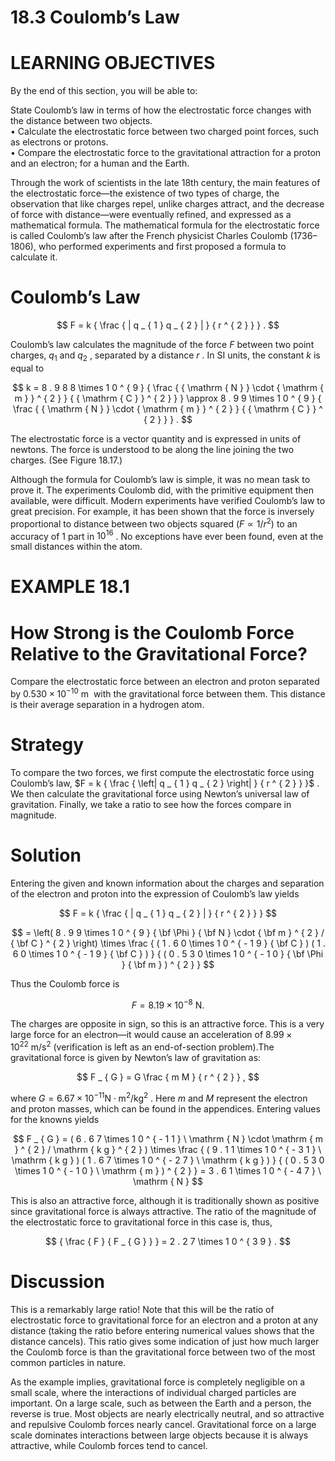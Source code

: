 # 18.3 Coulomb’s Law

# LEARNING OBJECTIVES

By the end of this section, you will be able to:

State Coulomb’s law in terms of how the electrostatic force changes with the distance between two objects.   
• Calculate the electrostatic force between two charged point forces, such as electrons or protons.   
• Compare the electrostatic force to the gravitational attraction for a proton and an electron; for a human and the Earth.

Through the work of scientists in the late 18th century, the main features of the electrostatic force—the existence of two types of charge, the observation that like charges repel, unlike charges attract, and the decrease of force with distance—were eventually refined, and expressed as a mathematical formula. The mathematical formula for the electrostatic force is called Coulomb’s law after the French physicist Charles Coulomb (1736–1806), who performed experiments and first proposed a formula to calculate it.

# Coulomb’s Law

$$
F = k { \frac { | q _ { 1 } q _ { 2 } | } { r ^ { 2 } } } .
$$

Coulomb’s law calculates the magnitude of the force $F$ between two point charges, $q _ { 1 }$ and $q _ { 2 }$ , separated by a distance $r$ . In SI units, the constant $k$ is equal to

$$
k = 8 . 9 8 8 \times 1 0 ^ { 9 } { \frac { { \mathrm { N } } \cdot { \mathrm { m } } ^ { 2 } } { { \mathrm { C } } ^ { 2 } } } \approx 8 . 9 9 \times 1 0 ^ { 9 } { \frac { { \mathrm { N } } \cdot { \mathrm { m } } ^ { 2 } } { { \mathrm { C } } ^ { 2 } } } .
$$

The electrostatic force is a vector quantity and is expressed in units of newtons. The force is understood to be along the line joining the two charges. (See Figure 18.17.)

Although the formula for Coulomb’s law is simple, it was no mean task to prove it. The experiments Coulomb did, with the primitive equipment then available, were difficult. Modern experiments have verified Coulomb’s law to great precision. For example, it has been shown that the force is inversely proportional to distance between two objects squared $\left( F \propto 1 / r ^ { 2 } \right)$ to an accuracy of 1 part in $1 0 ^ { 1 6 }$ . No exceptions have ever been found, even at the small distances within the atom.

# EXAMPLE 18.1

# How Strong is the Coulomb Force Relative to the Gravitational Force?

Compare the electrostatic force between an electron and proton separated by $0 . 5 3 0 \times 1 0 ^ { - 1 0 } \mathrm { ~ m ~ }$ with the gravitational force between them. This distance is their average separation in a hydrogen atom.

# Strategy

To compare the two forces, we first compute the electrostatic force using Coulomb’s law, $F = k { \frac { \left| q _ { 1 } q _ { 2 } \right| } { r ^ { 2 } } }$ . We then calculate the gravitational force using Newton’s universal law of gravitation. Finally, we take a ratio to see how the forces compare in magnitude.

# Solution

Entering the given and known information about the charges and separation of the electron and proton into the expression of Coulomb’s law yields

$$
F = k { \frac { | q _ { 1 } q _ { 2 } | } { r ^ { 2 } } }
$$

$$
= \left( 8 . 9 9 \times 1 0 ^ { 9 } { \bf \Phi } { \bf N } \cdot { \bf m } ^ { 2 } / { \bf C } ^ { 2 } \right) \times \frac { ( 1 . 6 0 \times 1 0 ^ { - 1 9 } { \bf C } ) ( 1 . 6 0 \times 1 0 ^ { - 1 9 } { \bf C } ) } { ( 0 . 5 3 0 \times 1 0 ^ { - 1 0 } { \bf \Phi } { \bf m } ) ^ { 2 } }
$$

Thus the Coulomb force is

$$
F = 8 . 1 9 \times 1 0 ^ { - 8 } \ \mathrm { N } .
$$

The charges are opposite in sign, so this is an attractive force. This is a very large force for an electron—it would cause an acceleration of $8 . 9 9 \times 1 0 ^ { 2 2 } \ \mathrm { m / s ^ { 2 } }$ (verification is left as an end-of-section problem).The gravitational force is given by Newton’s law of gravitation as:

$$
F _ { G } = G \frac { m M } { r ^ { 2 } } ,
$$

where $G = 6 . 6 7 \times 1 0 ^ { - 1 1 } \mathrm { N } \cdot \mathrm { m } ^ { 2 } / \mathrm { k g } ^ { 2 }$ . Here $m$ and $M$ represent the electron and proton masses, which can be found in the appendices. Entering values for the knowns yields

$$
F _ { G } = ( 6 . 6 7 \times 1 0 ^ { - 1 1 } \ \mathrm { N } \cdot \mathrm { m } ^ { 2 } / \mathrm { k g } ^ { 2 } ) \times \frac { ( 9 . 1 1 \times 1 0 ^ { - 3 1 } \ \mathrm { k g } ) ( 1 . 6 7 \times 1 0 ^ { - 2 7 } \ \mathrm { k g } ) } { ( 0 . 5 3 0 \times 1 0 ^ { - 1 0 } \ \mathrm { m } ) ^ { 2 } } = 3 . 6 1 \times 1 0 ^ { - 4 7 } \ \mathrm { N }
$$

This is also an attractive force, although it is traditionally shown as positive since gravitational force is always attractive. The ratio of the magnitude of the electrostatic force to gravitational force in this case is, thus,

$$
{ \frac { F } { F _ { G } } } = 2 . 2 7 \times 1 0 ^ { 3 9 } .
$$

# Discussion

This is a remarkably large ratio! Note that this will be the ratio of electrostatic force to gravitational force for an electron and a proton at any distance (taking the ratio before entering numerical values shows that the distance cancels). This ratio gives some indication of just how much larger the Coulomb force is than the gravitational force between two of the most common particles in nature.

As the example implies, gravitational force is completely negligible on a small scale, where the interactions of individual charged particles are important. On a large scale, such as between the Earth and a person, the reverse is true. Most objects are nearly electrically neutral, and so attractive and repulsive Coulomb forces nearly cancel. Gravitational force on a large scale dominates interactions between large objects because it is always attractive, while Coulomb forces tend to cancel.